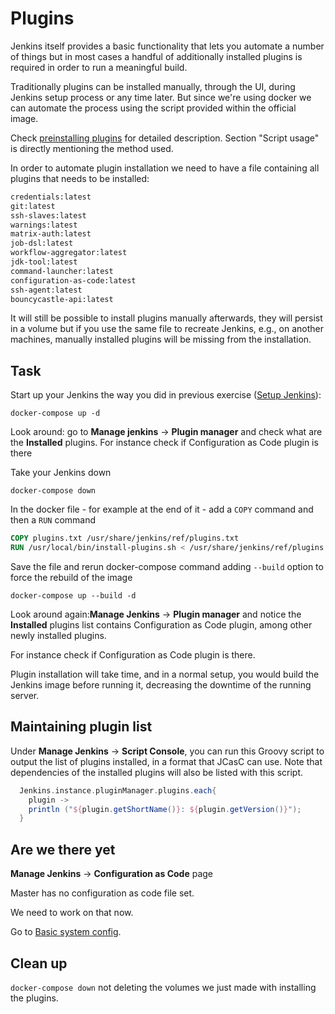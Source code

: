 # Plugins

Jenkins itself provides a basic functionality that lets you automate a number
of things but in most cases a handful of additionally installed plugins is
required in order to run a meaningful build.

Traditionally plugins can be installed manually, through the UI, during Jenkins
setup process or any time later. But since we're using docker we can automate
the process using the script provided within the official image.

Check [preinstalling
plugins](https://github.com/jenkinsci/docker#preinstalling-plugins) for
detailed description.  Section "Script usage" is directly mentioning the method
used.

In order to automate plugin installation we need to have a file containing all
plugins that needs to be installed:

```txt
credentials:latest
git:latest
ssh-slaves:latest
warnings:latest
matrix-auth:latest
job-dsl:latest
workflow-aggregator:latest
jdk-tool:latest
command-launcher:latest
configuration-as-code:latest
ssh-agent:latest
bouncycastle-api:latest
```

It will still be possible to install plugins manually afterwards, they will
persist in a volume but if you use the same file to recreate Jenkins, e.g., on
another machines, manually installed plugins will be missing from the
installation.

## Task

Start up your Jenkins the way you did in previous exercise ([Setup
Jenkins](../setup-jenkins/README.md)):

`docker-compose up -d`

Look around: go to **Manage jenkins** -> **Plugin manager** and check what are
the **Installed** plugins.  For instance check if Configuration as Code plugin
is there

Take your Jenkins down

`docker-compose down`

In the docker file - for example at the end of it - add a `COPY` command and
then a `RUN` command

```DOCKERFILE
COPY plugins.txt /usr/share/jenkins/ref/plugins.txt
RUN /usr/local/bin/install-plugins.sh < /usr/share/jenkins/ref/plugins.txt
```

Save the file and rerun docker-compose command adding `--build` option to force
the rebuild of the image

`docker-compose up --build -d`

Look around again:**Manage Jenkins** -> **Plugin manager** and notice the
**Installed** plugins list contains Configuration as Code plugin, among other
newly installed plugins.

For instance check if Configuration as Code plugin is there.

Plugin installation will take time, and in a normal setup, you would build the
Jenkins image before running it, decreasing the downtime of the running server.

## Maintaining plugin list

Under **Manage Jenkins** -> **Script Console**, you can run this Groovy script
to output the list of plugins installed, in a format that JCasC can use. Note
that dependencies of the installed plugins will also be listed with this
script.

```groovy
  Jenkins.instance.pluginManager.plugins.each{
    plugin ->
    println ("${plugin.getShortName()}: ${plugin.getVersion()}");
  }
```

## Are we there yet

**Manage Jenkins** -> **Configuration as Code** page

Master has no configuration as code file set.

We need to work on that now.

Go to [Basic system config](basic-system-config/README.md).

## Clean up

`docker-compose down` not deleting the volumes we just made with installing the
plugins.
